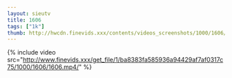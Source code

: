 ```yaml
--- 
layout: sieutv
title: 1606
tags: ["1k"]
thumb: http://hwcdn.finevids.xxx/contents/videos_screenshots/1000/1606/preview.mp4.jpg
---
```

{% include video src="http://www.finevids.xxx/get_file/1/ba8383fa585936a94429af7af0317c75/1000/1606/1606.mp4/" %} 
